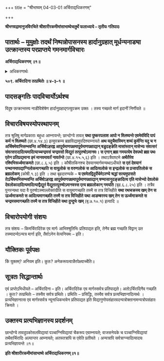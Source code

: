 +++
title = "श्रीभाष्यम् 04-03-01 अर्चिराद्यधिकरणम्"

+++


**श्रीभगवद्रामानुजविरचिते श्रीशारीरकमीमांसाभाष्येचतुर्थे फलाध्याये – तृतीयः गतिपादः**

## पातार्थः – मुमुक्षोः तदर्थं निष्पन्नोपासनस्य हार्दानुग्रहात् मूर्धन्यनाड्या उत्क्रान्तस्य परप्राप्तये गमनमार्गविचारः

**अर्चिराद्यधिकरणम् ॥१॥**

<details><summary>अधिकरणार्थः</summary>

परं प्राप्नुवतः पुरुषस्य अर्चिरादिरेक एव मार्गः नियतश्चिन्तनीयः, नान्यः
</details>

**५०९. अर्चिरादिना तत्प्रथितेः ॥ ४–३–१ ॥**

## पादसङ्गतिः पादविचार्योऽर्थश्च

विदुष उत्क्रान्तस्य नाडीविशेषेण हार्दानुग्रहाद्गत्युपक्रम उक्तः । तस्य गच्छतो मार्ग इदानीं निर्णीयते ॥

## विचारविषयस्योपस्थापनम्

तत्र श्रुतिषु मार्गप्रकाराः बहुधा आम्नायन्ते; छान्दोग्ये तावत् **यथा पुष्करपलाश आपो न श्लिष्यन्ते एवमेवंविदि पापं कर्म न श्लिष्यते** (छा.४.१४.३) इत्युपक्रम्य ब्रह्मविद्यामुपदिश्याम्नायते **अथ यदुचैवास्मिन् शव्यं कुर्वन्ति यदु च न अर्चिषमेवाभिसम्भवन्ति**
**अर्चिषोऽहरह्न आपूर्यमाणपक्षमापूर्यमाणपक्षाद्यान् षडुदङ्ङेति मासांस्तान् मासेभ्यः संवत्सरं संवत्सरादादित्यमादित्याच्चन्द्रमसं चन्द्रमसो विद्युतं तत्पुरुषोऽमानवः। स एनान् ब्रह्म गमयत्येष देवपथो ब्रह्म पथः एतेन प्रतिप्रद्यमाना इमं मानवमावर्तं नावर्तन्ते** (छा.४.१५.५,६) इति । तथाऽत्रैवाष्टमे
**अथैतैरेव रश्मिभिरूर्ध्वमाक्रमते** (छा.८.६.५) इति । कौषीतकिनश्च देवयानमार्गमन्यथाऽधीयते **स एतं देवयानं पन्थानमापद्याग्निलोकमागच्छति स वायुलोकं स वरुणलोकं स आदित्यलोकं स इन्द्रलोकं स प्रजापतिलोकं स ब्रह्मलोकम्** (कोषी.१.३) इति । तथा बृहदारण्यके – **य एवमेतद्विदुर्येचेमेऽरण्ये श्रद्धां सत्यमुपासते तेऽर्चिषमभिसम्भवन्ति अर्चिषोऽहरह्न आपूर्यमाणपक्षमापूर्यमाणपक्षाद्यान् षण्मासानुदङ्ङादित्य एति मासेभ्यो देवलोकं देवलोकादादित्यमादित्याद्वैद्युतं वैद्युतात्पुरुषोऽमानवस्स एत्य ब्रह्मलोकान् गमयति** (बृह.६.८.२५) इति । तत्रैव पुनरन्यथा यदा वै पुरुषोऽस्माल्लोकांत्प्रैति स वायुमागच्छति तस्मै स तत्र विजिहीते **यथा रथचक्रस्य खम् तेन स ऊर्ध्वमाक्रमते स आदित्यमागच्छति तस्मै स तत्र विजिहीते यथा आडम्बरस्य खम् तेन स ऊर्ध्वमाक्रमते स चन्द्रमसमागच्छति तस्मै स तत्र विजिहीते यथा दुन्दुभेः खम्** (बृ.७.१०.१) इत्यादि ॥

## विचारोपयोगी संशयः

तत्र संशयः – किमर्चिरादिरेक एव मार्गः आभिश्श्रुतिभिः प्रतिपाद्यत इति, तेनैव ब्रह्म गच्छति विद्वान् उत तस्मादन्येऽन्यत्र मार्गा इति, तैर्वाऽनेन वेत्यनियमः – इति।

## यौक्तिकः पूर्वपक्षः

किं युक्तम्? अनियम इति। कुतः? अनेकरूपत्वान्नैरपेक्ष्याच्चैति॥

## सूत्रतः सिद्धान्तार्थः

एवं प्राप्तेऽभिधीयते – अर्चिरादिना – इति। अर्चिरादिरेक एव मार्गस्सर्वत्र प्रतिपाद्यते। अतोऽर्चिरादिनैव गच्छति । कुतः? तत्प्रथितेः – तस्यैव सर्वत्र प्रथितेः। प्रथितिः – प्रसिद्धिः, तस्यैव सर्वत्र प्रत्यभिज्ञानादित्यर्थः । प्रत्यभिज्ञानात्स एव मार्गस्सर्वत्र न्यूनाधिकभावेन प्रतिपाद्यत इति विद्यागुणोपसंहारवदन्यत्रोक्तानामन्यत्रोपसंहारः क्रियते ।

## उक्तस्य प्रत्यभिज्ञानस्य प्रदर्शनम्

छान्दोग्ये तावदुपकोसलविद्यायां पञ्चाग्निविद्यायां चैकरूप एवाम्नायते; वाजसनेयके च पञ्चाग्निविद्यायां तथैवार्चिरादिः अल्पान्तर आम्नायते; अतस्तत्रापि स एवेति प्रतीयते । अन्यत्रापि सर्वत्राग्न्यादित्यादयः प्रत्यभिज्ञायन्ते ॥१॥

**इति श्रीशारीरकमीमांसाभाष्ये अर्चिराद्यधिकरणम्॥१॥**


